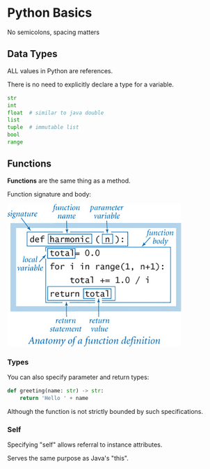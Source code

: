 # Python Basics

No semicolons, spacing matters

## Data Types

ALL values in Python are references.

There is no need to explicitly declare a type for a variable.
```python
str
int
float  # similar to java double
list
tuple  # immutable list
bool
range
```

## Functions

__Functions__ are the same thing as a method.

Function signature and body:

<img src="../img/python_function.png" width="400">

### Types

You can also specify parameter and return types:
```python
def greeting(name: str) -> str:
    return 'Hello ' + name
```

Although the function is not strictly bounded by such specifications.

### Self 

Specifying "self" allows referral to instance attributes. 

Serves the same purpose as Java's "this".